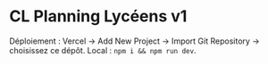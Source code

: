 # CL Planning Lycéens v1

Déploiement : Vercel → Add New Project → Import Git Repository → choisissez ce dépôt.
Local : `npm i && npm run dev`.
